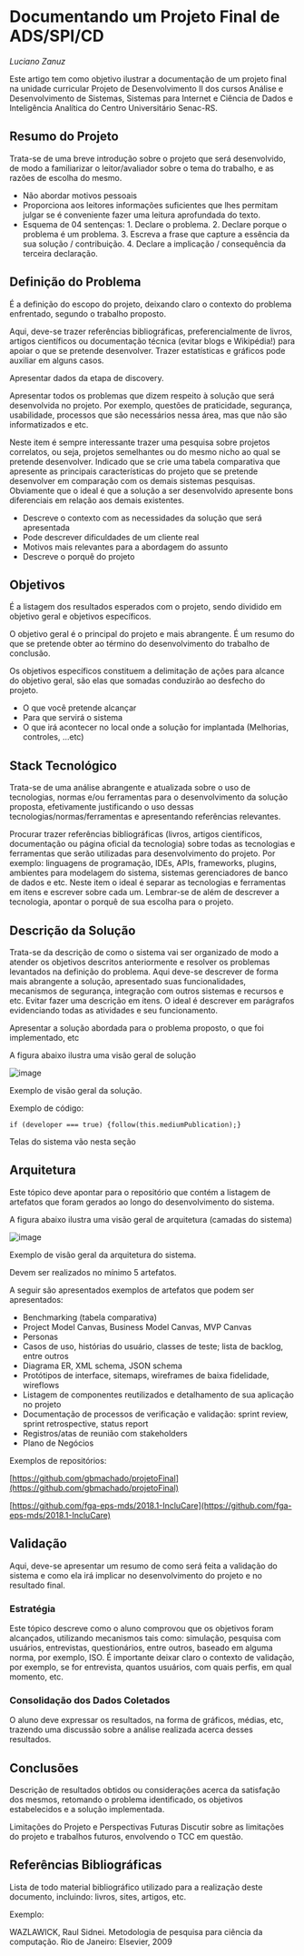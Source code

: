 # Documentando um Projeto Final de ADS/SPI/CD

_Luciano Zanuz_

Este artigo tem como objetivo ilustrar a documentação de um projeto final na unidade curricular Projeto de Desenvolvimento II dos cursos Análise e Desenvolvimento de Sistemas, Sistemas para Internet e Ciência de Dados e Inteligência Analítica do Centro Universitário Senac-RS.

## Resumo do Projeto

Trata-se de uma breve introdução sobre o projeto que será desenvolvido, de modo a familiarizar o leitor/avaliador sobre o tema do trabalho, e as razões de escolha do mesmo.

* Não abordar motivos pessoais
* Proporciona aos leitores informações suficientes que lhes permitam julgar se é conveniente fazer uma leitura aprofundada do texto.
* Esquema de 04 sentenças: 1. Declare o problema. 2. Declare porque o problema é um problema. 3. Escreva a frase que capture a essência da sua solução / contribuição. 4. Declare a implicação / consequência da terceira declaração.

## Definição do Problema

É a definição do escopo do projeto, deixando claro o contexto do problema enfrentado, segundo o trabalho proposto.

Aqui, deve-se trazer referências bibliográficas, preferencialmente de livros, artigos científicos ou documentação técnica (evitar blogs e Wikipédia!) para apoiar o que se pretende desenvolver. Trazer estatísticas e gráficos pode auxiliar em alguns casos.

Apresentar dados da etapa de discovery.

Apresentar todos os problemas que dizem respeito à solução que será desenvolvida no projeto. Por exemplo, questões de praticidade, segurança, usabilidade, processos que são necessários nessa área, mas que não são informatizados e etc.

Neste item é sempre interessante trazer uma pesquisa sobre projetos correlatos, ou seja, projetos semelhantes ou do mesmo nicho ao qual se pretende desenvolver. Indicado que se crie uma tabela comparativa que apresente as principais características do projeto que se pretende desenvolver em comparação com os demais sistemas pesquisas. Obviamente que o ideal é que a solução a ser desenvolvido apresente bons diferenciais em relação aos demais existentes.

* Descreve o contexto com as necessidades da solução que será apresentada
* Pode descrever dificuldades de um cliente real
* Motivos mais relevantes para a abordagem do assunto
* Descreve o porquê do projeto

## Objetivos

É a listagem dos resultados esperados com o projeto, sendo dividido em objetivo geral e objetivos específicos.

O objetivo geral é o principal do projeto e mais abrangente. É um resumo do que se pretende obter ao término do desenvolvimento do trabalho de conclusão.

Os objetivos específicos constituem a delimitação de ações para alcance do objetivo geral, são elas que somadas conduzirão ao desfecho do projeto.

* O que você pretende alcançar
* Para que servirá o sistema
* O que irá acontecer no local onde a solução for implantada (Melhorias, controles, …etc)

## Stack Tecnológico

Trata-se de uma análise abrangente e atualizada sobre o uso de tecnologias, normas e/ou ferramentas para o desenvolvimento da solução proposta, efetivamente justificando o uso dessas tecnologias/normas/ferramentas e apresentando referências relevantes.

Procurar trazer referências bibliográficas (livros, artigos científicos, documentação ou página oficial da tecnologia) sobre todas as tecnologias e ferramentas que serão utilizadas para desenvolvimento do projeto. Por exemplo: linguagens de programação, IDEs, APIs, frameworks, plugins, ambientes para modelagem do sistema, sistemas gerenciadores de banco de dados e etc. Neste item o ideal é separar as tecnologias e ferramentas em itens e escrever sobre cada um. Lembrar-se de além de descrever a tecnologia, apontar o porquê de sua escolha para o projeto.

## Descrição da Solução

Trata-se da descrição de como o sistema vai ser organizado de modo a atender os objetivos descritos anteriormente e resolver os problemas levantados na definição do problema. Aqui deve-se descrever de forma mais abrangente a solução, apresentado suas funcionalidades, mecanismos de segurança, integração com outros sistemas e recursos e etc. Evitar fazer uma descrição em itens. O ideal é descrever em parágrafos evidenciando todas as atividades e seu funcionamento.

Apresentar a solução abordada para o problema proposto, o que foi implementado, etc

A figura abaixo ilustra uma visão geral de solução

![image](https://github.com/user-attachments/assets/96519e76-842e-4931-97b3-fccc710febb8)

Exemplo de visão geral da solução.

Exemplo de código:

```
if (developer === true) {follow(this.mediumPublication);}
```

Telas do sistema vão nesta seção

## Arquitetura

Este tópico deve apontar para o repositório que contém a listagem de artefatos que foram gerados ao longo do desenvolvimento do sistema.

A figura abaixo ilustra uma visão geral de arquitetura (camadas do sistema)

![image](https://github.com/user-attachments/assets/9a0fc9b4-0aeb-4246-a863-06eefcf19758)

Exemplo de visão geral da arquitetura do sistema.

Devem ser realizados no mínimo 5 artefatos.

A seguir são apresentados exemplos de artefatos que podem ser apresentados:
* Benchmarking (tabela comparativa)
* Project Model Canvas, Business Model Canvas, MVP Canvas
* Personas
* Casos de uso, histórias do usuário, classes de teste; lista de backlog, entre outros
* Diagrama ER, XML schema, JSON schema
* Protótipos de interface, sitemaps, wireframes de baixa fidelidade, wireflows
* Listagem de componentes reutilizados e detalhamento de sua aplicação no projeto
* Documentação de processos de verificação e validação: sprint review, sprint retrospective, status report
* Registros/atas de reunião com stakeholders
* Plano de Negócios

Exemplos de repositórios:


[https://github.com/gbmachado/projetoFinal](https://github.com/gbmachado/projetoFinal)

[https://github.com/fga-eps-mds/2018.1-IncluCare](https://github.com/fga-eps-mds/2018.1-IncluCare)

## Validação
Aqui, deve-se apresentar um resumo de como será feita a validação do sistema e como ela irá implicar no desenvolvimento do projeto e no resultado final.

### Estratégia
Este tópico descreve como o aluno comprovou que os objetivos foram alcançados, utilizando mecanismos tais como: simulação, pesquisa com usuários, entrevistas, questionários, entre outros, baseado em alguma norma, por exemplo, ISO. É importante deixar claro o contexto de validação, por exemplo, se for entrevista, quantos usuários, com quais perfis, em qual momento, etc.

### Consolidação dos Dados Coletados
O aluno deve expressar os resultados, na forma de gráficos, médias, etc, trazendo uma discussão sobre a análise realizada acerca desses resultados.

## Conclusões
Descrição de resultados obtidos ou considerações acerca da satisfação dos mesmos, retomando o problema identificado, os objetivos estabelecidos e a solução implementada.

Limitações do Projeto e Perspectivas Futuras
Discutir sobre as limitações do projeto e trabalhos futuros, envolvendo o TCC em questão.

## Referências Bibliográficas
Lista de todo material bibliográfico utilizado para a realização deste documento, incluindo: livros, sites, artigos, etc.

Exemplo:

WAZLAWICK, Raul Sidnei. Metodologia de pesquisa para ciência da computação. Rio de Janeiro: Elsevier, 2009
